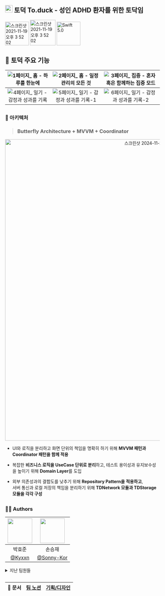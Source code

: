 ## <img src="https://github.com/user-attachments/assets/2296d53a-cd74-4e38-8d4a-4f84072cbecb" width=24> 토덕 To.duck - 성인 ADHD 환자를 위한 토닥임

<img width="77" alt="스크린샷 2021-11-19 오후 3 52 02" src="https://img.shields.io/badge/iOS-16.0+-silver"> <img width="83" alt="스크린샷 2021-11-19 오후 3 52 02" src="https://img.shields.io/badge/Xcode-16.4-blue"> <img width="77" alt="Swift 5.0" src="https://img.shields.io/badge/Swift-5.0+-orange">



## 🍎 토덕 주요 기능

| ![1페이지_ 홈 - 하루를 한눈에](https://github.com/user-attachments/assets/b5de4323-00ea-4807-b334-00442b9c5147) | ![2페이지_ 홈 - 일정 관리의 모든 것](https://github.com/user-attachments/assets/45414f5b-1a87-479a-a35c-6b277791524b) | ![3페이지_ 집중 - 혼자 혹은 함께하는 집중 모드](https://github.com/user-attachments/assets/36d90813-c8bd-47fc-983d-01f1132ff1e8) |
|:-:|:-:|:-:|
| ![4페이지_ 일기 - 감정과 성과를 기록](https://github.com/user-attachments/assets/206a95ff-c4d7-44b1-83bf-a5d54e2f3fec) | ![5페이지_ 일기 - 감정과 성과를 기록-1](https://github.com/user-attachments/assets/a651fc7b-b3b7-4273-8456-098dc9652449) | ![6페이지_ 일기 - 감정과 성과를 기록-2](https://github.com/user-attachments/assets/105d3810-7b03-4187-bce4-9b531c318fa0) |

##

### 🧱 아키텍처

> ### Butterfly Architecture + MVVM + Coordinator


<div align="center">

  <img width="980" alt="스크린샷 2024-11-28 오후 11 04 05" src="https://github.com/user-attachments/assets/9520b8ab-a61b-43a4-9a58-b7cbfd1a5687">

</div>

- UI와 로직을 분리하고 화면 단위의 책임을 명확히 하기 위해 **MVVM 패턴과 Coordinator 패턴을 함께 적용**

- 복잡한 **비즈니스 로직을 UseCase 단위로 분리**하고, 테스트 용이성과 유지보수성을 높이기 위해 **Domain Layer**를 도입

- 외부 의존성과의 결합도를 낮추기 위해 **Repository Pattern을 적용하고**,  
  서버 통신과 로컬 저장의 책임을 분리하기 위해 **TDNetwork 모듈과 TDStorage 모듈을 각각 구성**


##

### 🧑‍💻 Authors

| <img src="https://avatars.githubusercontent.com/u/129862357?s=400&u=b25bda6955bd46dcef49161230ca633947169589&v=4" width="80"/> | <img src="https://avatars.githubusercontent.com/u/46300191?v=4" width="80"/> |
| :---: | :---: |
| 박효준 | 손승재 |
| [@Kyxxn](https://github.com/Kyxxn) | [@Sonny-Kor](https://github.com/Sonny-Kor) |

<details>
  <summary>지난 팀원들</summary>

| 이름 |  박효준  |  손승재  |  신효성  |  엄지혜  |  정지용  |
| :------------: | :------------: | :------------: | :------------: | :------------: | :------------: |
|  | <img src="https://avatars.githubusercontent.com/u/129862357?s=400&u=b25bda6955bd46dcef49161230ca633947169589&v=4" width="80"/> | <img src="https://avatars.githubusercontent.com/u/46300191?v=4" width="80"/> | <img src="https://avatars.githubusercontent.com/u/57449485?v=4" width="80"/> | <img src="https://avatars.githubusercontent.com/u/63408930?v=4" width="80"> | <img src="https://avatars.githubusercontent.com/u/70135292?v=4" width="80"> |
| 깃허브 | [@Kyxxn](https://github.com/Kyxxn) | [@Sonny-Kor](https://github.com/Sonny-Kor) | [@N-Joy-Shadow](https://github.com/N-Joy-Shadow) | [@LURKS02](https://github.com/LURKS02) |  [@clxxrlove](https://github.com/clxxrlove)

</details>
  
##

<div align="center">
  
|📓 문서|[팀 노션](https://kyxxn.notion.site/to-duck-dfa389d8e7c94be2b35695f79d40e5a5?pvs=4)|[기획/디자인](https://www.figma.com/file/u270kM7D2YRtsbz6rsEYWk?node-id=0-1&p=f&t=ozuh8yXWdkYf52Dv-0&type=design&mode=design)|
|:-:|:-:|:-:|

</div>
